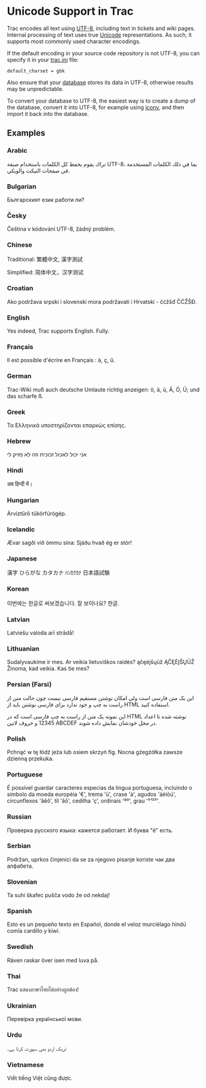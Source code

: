 # Unicode Support in Trac






Trac encodes all text using [
UTF-8](http://en.wikipedia.org/wiki/UTF-8), including text in tickets and wiki pages. Internal processing of text uses true [
Unicode](http://en.wikipedia.org/wiki/Unicode) representations. As such, it supports most commonly used character encodings.



If the default encoding in your source code repository is not UTF-8, you can specify it in your [trac.ini](trac-ini#) file:


```
default_charset = gbk
```


Also ensure that your [
database](http://trac.edgewall.org/intertrac/DatabaseBackend) stores its data in UTF-8, otherwise results may be unpredictable.



To convert your database to UTF-8, the easiest way is to create a dump of the database, convert it into UTF-8, for example using [
iconv](http://www.gnu.org/software/libiconv/documentation/libiconv/iconv.1.html), and then import it back into the database.


## Examples


### Arabic



تراك يقوم بحفظ كل الكلمات باستخدام صيغة UTF-8، بما في ذلك الكلمات المستخدمة في صفحات  التيكت والويكي.


### Bulgarian



Българският език работи ли?


### Česky



Čeština v kódování UTF-8, žádný problém.


### Chinese



Traditional: 繁體中文, 漢字測試



Simplified: 简体中文，汉字测试


### Croatian



Ako podržava srpski i slovenski mora podržavati i Hrvatski - čćžšđ ČĆŽŠĐ.


### English



Yes indeed, Trac supports English. Fully.


### Français



Il est possible d'écrire en Français : à, ç, û.


### German



Trac-Wiki muß auch deutsche Umlaute richtig anzeigen: ö, ä, ü, Ä, Ö, Ü; und das scharfe ß.


### Greek



Τα Ελληνικά υποστηρίζονται επαρκώς επίσης.


### Hebrew



אני יכול לאכול זכוכית וזה לא מזיק לי


### Hindi



अब हिन्दी में।


### Hungarian



Árvíztűrő tükörfúrógép.


### Icelandic



Ævar sagði við ömmu sína: Sjáðu hvað ég er stór!


### Japanese



漢字 ひらがな カタカナ ﾊﾝｶｸｶﾅ 日本語試験


### Korean



이번에는 한글로 써보겠습니다. 잘 보이나요? 한글.


### Latvian



Latviešu valoda arī strādā!


### Lithuanian



Sudalyvaukime ir mes. Ar veikia lietuviškos raidės? ąčęėįšųūž ĄČĘĖĮŠŲŪŽ Žinoma, kad veikia. Kas tie mes?


### Persian (Farsi)



این یک متن فارسی است ولی امکان نوشتن مستقیم فارسی نیست چون حالت متن از راست به چپ و جود ندارد برای فارسی نوشتن باید از HTML استفاده کنید.




این نمونه یک متن از راست به چپ فارسی است که در HTML نوشته شده تا اعداد 12345 و حروف لاتین ABCDEF در محل خودشان نمایش داده شوند.



### Polish



Pchnąć w tę łódź jeża lub osiem skrzyń fig. Nocna gżegżółka zawsze dzienną przekuka.


### Portuguese



É possível guardar caracteres especias da língua portuguesa, incluindo o símbolo da moeda européia '€', trema 'ü', crase 'à', agudos 'áéíóú', circunflexos 'âêô', til 'ãõ', cedilha 'ç', ordinais 'ªº', grau '°¹²³'.


### Russian



Проверка русского языка: кажется работает. И буква "ё" есть.


### Serbian



Podržan, uprkos činjenici da se za njegovo pisanje koriste чак два алфабета.


### Slovenian



Ta suhi škafec pušča vodo že od nekdaj!


### Spanish



Esto es un pequeño texto en Español, donde el veloz murciélago hindú comía cardillo y kiwi.


### Swedish



Räven raskar över isen med luva på.


### Thai



Trac แสดงภาษาไทยได้อย่างถูกต้อง!


### Ukrainian



Перевірка української мови.


### Urdu



ٹریک اردو بھی سپورٹ کرتا ہے۔


### Vietnamese



Viết tiếng Việt cũng được.


